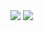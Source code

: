 
<img src='https://img.shields.io/badge/-python-000000?logo=python&logoColor=fff'>

<img src="https://github-readme-stats.vercel.app/api?username=KSR1T&&show_icons=true&title_color=f7f8f3&icon_color=78bcc4&text_color=f7444e&bg_color=374258">
